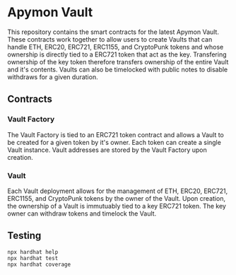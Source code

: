# Apymon Vault 

This repository contains the smart contracts for the latest Apymon Vault. These contracts work together to allow users to create Vaults that can handle ETH, ERC20, ERC721, ERC1155, and CryptoPunk tokens and whose ownership is directly tied to a ERC721 token that act as the key. Transfering ownership of the key token therefore transfers ownership of the entire Vault and it's contents. Vaults can also be timelocked with public notes to disable withdraws for a given duration.

## Contracts

### Vault Factory

The Vault Factory is tied to an ERC721 token contract and allows a Vault to be created for a given token by it's owner. Each token can create a single Vault instance. Vault addresses are stored by the Vault Factory upon creation.

### Vault

Each Vault deployment allows for the management of ETH, ERC20, ERC721, ERC1155, and CryptoPunk tokens by the owner of the Vault. Upon creation, the ownership of a Vault is immutuably tied to a key ERC721 token. The key owner can withdraw tokens and timelock the Vault.

## Testing
```shell
npx hardhat help
npx hardhat test
npx hardhat coverage
```
